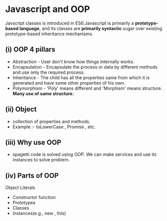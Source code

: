 # Javascript and OOP

Javscript classes is introduced in ES6.Javascript is primarily a <b>prototype-based language</b>, and its classes are <b>primarily syntactic </b>sugar over existing prototype-based inheritance mechanisms.

## (i) OOP 4 pillars
* Abstraction - User don't know how things internally works.
* Encapsulation - Encapsulate the process or data by different methods and use only the required process.
* Inheritance - The child has all the properties same from which it is generated and have some other properties of his own.
* Polymorphism - 'Poly' means different and 'Morphism' means structure. <b>Many use of same structure.</b>

## (ii) Object
* collection of properties and methods.
* Example :- toLowerCase , Promise , etc.

## (iii) Why use OOP
* spagetti code is solved using OOP. We can make services and use its instances to solve problem.

## (iv) Parts of OOP
Object Literals
* Constructor function
* Prototypes
* Classes
* Instances(e.g., new , this)